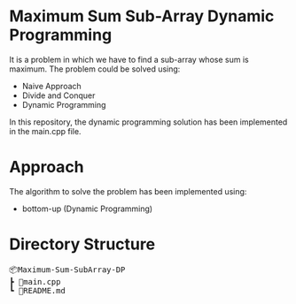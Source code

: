 # Maximum Sum Sub-Array Dynamic Programming

It is a problem in which we have to find a sub-array whose sum is maximum. The problem could be solved using:

- Naive Approach
- Divide and Conquer
- Dynamic Programming

In this repository, the dynamic programming solution has been implemented in the main.cpp file.

# Approach

The algorithm to solve the problem has been implemented using:

- bottom-up (Dynamic Programming)

# Directory Structure

<pre>
📦Maximum-Sum-SubArray-DP
┣ 📜main.cpp
┗ 📜README.md
</pre>
